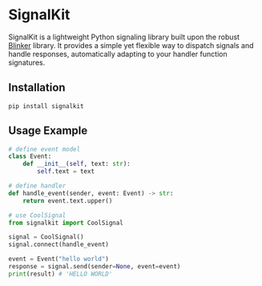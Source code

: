 # SignalKit

SignalKit is a lightweight Python signaling library built upon the robust [Blinker](https://github.com/pallets-eco/blinker) library. It provides a simple yet flexible way to dispatch signals and handle responses, automatically adapting to your handler function signatures.

## Installation
`pip install signalkit`

## Usage Example

```python
# define event model
class Event:
    def __init__(self, text: str):
        self.text = text

# define handler
def handle_event(sender, event: Event) -> str:
    return event.text.upper()

# use CoolSignal
from signalkit import CoolSignal

signal = CoolSignal()
signal.connect(handle_event)

event = Event("hello world")
response = signal.send(sender=None, event=event)
print(result) # 'HELLO WORLD'
```
